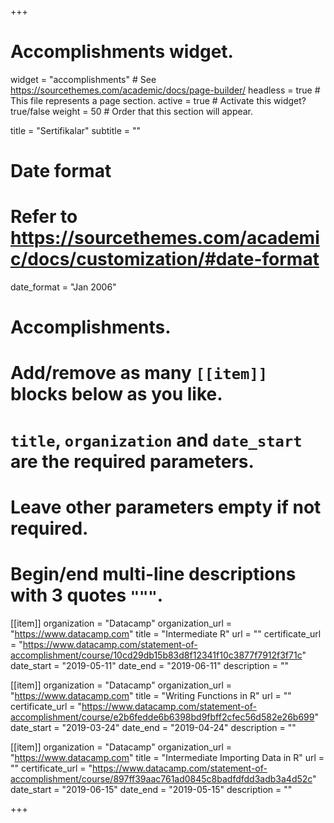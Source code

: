 +++
# Accomplishments widget.
widget = "accomplishments"  # See https://sourcethemes.com/academic/docs/page-builder/
headless = true  # This file represents a page section.
active = true  # Activate this widget? true/false
weight = 50  # Order that this section will appear.

title = "Sertifikalar"
subtitle = ""

# Date format
#   Refer to https://sourcethemes.com/academic/docs/customization/#date-format
date_format = "Jan 2006"

# Accomplishments.
#   Add/remove as many `[[item]]` blocks below as you like.
#   `title`, `organization` and `date_start` are the required parameters.
#   Leave other parameters empty if not required.
#   Begin/end multi-line descriptions with 3 quotes `"""`.

[[item]]
  organization = "Datacamp"
  organization_url = "https://www.datacamp.com"
  title = "Intermediate R"
  url = ""
  certificate_url = "https://www.datacamp.com/statement-of-accomplishment/course/10cd29db15b83d8f12341f10c3877f7912f3f71c"
  date_start = "2019-05-11"
  date_end = "2019-06-11"
  description = ""

[[item]]
  organization = "Datacamp"
  organization_url = "https://www.datacamp.com"
  title = "Writing Functions in R"
  url = ""
  certificate_url = "https://www.datacamp.com/statement-of-accomplishment/course/e2b6fedde6b6398bd9fbff2cfec56d582e26b699"
  date_start = "2019-03-24"
  date_end = "2019-04-24"
  description = ""

[[item]]
  organization = "Datacamp"
  organization_url = "https://www.datacamp.com"
  title = "Intermediate Importing Data in R"
  url = ""
  certificate_url = "https://www.datacamp.com/statement-of-accomplishment/course/897ff39aac761ad0845c8badfdfdd3adb3a4d52c"
  date_start = "2019-06-15"
  date_end = "2019-05-15"
  description = ""


+++
